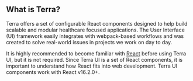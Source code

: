 ## What is Terra?
Terra offers a set of configurable React components designed to help build scalable and modular healthcare focused applications. The User Interface (UI) framework easily integrates with webpack-based workflows and was created to solve real-world issues in projects we work on day to day.

It is highly recommended to become familiar with [React](https://reactjs.org/) before using Terra UI, but it is not required. Since Terra UI is a set of React components, it is important to understand how React fits into web development. Terra UI components work with React v16.2.0+.
